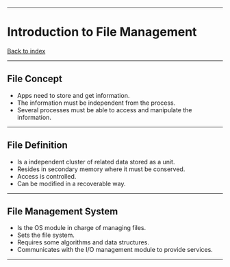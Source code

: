 
---
# Introduction to File Management

[Back to index](../README.md)

---
## File Concept

- Apps need to store and get information.
- The information must be independent from the process.
- Several processes must be able to access and manipulate the information.

---
## File Definition

- Is a independent cluster of related data stored as a unit.
- Resides in secondary memory where it must be conserved.
- Access is controlled.
- Can be modified in a recoverable way.

---
## File Management System

- Is the OS module in charge of managing files.
- Sets the file system.
- Requires some algorithms and data structures.
- Communicates with the I/O management module to provide services.

---